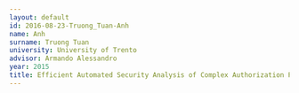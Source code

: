 ```yaml
---
layout: default 
id: 2016-08-23-Truong_Tuan-Anh
name: Anh
surname: Truong Tuan
university: University of Trento
advisor: Armando Alessandro
year: 2015
title: Efficient Automated Security Analysis of Complex Authorization Policies
---
```

